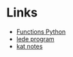 # Links
- [Functions Python](https://docs.python.org/3/library/functions.html)
- [lede program](https://github.com/ledeprogram/courses/blob/de2a8c6d7d3aec06faa62eaef6267a6699e4ce70/databases/01%20Lists.ipynb)
- [kat notes](https://github.com/FCOM-COM208/syllabus/blob/8304dea201077a402487a95d05d2dd699ddde91c/Material%20de%20Clases/0927-python-01/colab.md)
